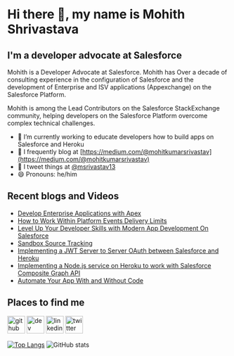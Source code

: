 # Hi there 👋, my name is Mohith Shrivastava

## I'm a developer advocate at Salesforce

Mohith is a Developer Advocate at Salesforce. Mohith has Over a decade of consulting experience in the configuration of Salesforce and the development of Enterprise and ISV applications (Appexchange) on the Salesforce Platform.

Mohith is among the Lead Contributors on the Salesforce StackExchange community, helping developers on the Salesforce Platform overcome complex technical challenges. 

- 🔭 I’m currently working to educate developers how to build apps on Salesforce and Heroku
- 📄 I frequently blog at [https://medium.com/@mohitkumarsrivastav](https://medium.com/@mohitkumarsrivastav)
- 📣 I tweet things at [@msrivastav13](https://twitter.com/msrivastav13)
- 😄 Pronouns: he/him

## Recent blogs and Videos

<!--START_SECTION:posts-->
* [Develop Enterprise Applications with Apex](https://www.salesforce.com/plus/experience/Dreamforce_2021/series/Developer/episode/episode-3)
* [How to Work Within Platform Events Delivery Limits](https://developer.salesforce.com/blogs/2021/08/how-to-work-within-platform-events-delivery-limits)
* [Level Up Your Developer Skills with Modern App Development On Salesforce](https://developer.salesforce.com/blogs/2021/02/level-up-your-developer-skills-with-modern-app-development-on-salesforce-video-series.html)
* [Sandbox Source Tracking](https://developer.salesforce.com/blogs/2021/01/learn-moar-with-spring-21-sandbox-source-tracking.html)
* [Implementing a JWT Server to Server OAuth between Salesforce and Heroku](https://www.youtube.com/watch?v=c5OZZsVkOKY)
* [Implementing a Node.js service on Heroku to work with Salesforce Composite Graph API](https://www.youtube.com/watch?v=6xf7MtyX8xg)
* [Automate Your App With and Without Code](https://www.youtube.com/watch?v=6ySMKXSPwo0)
<!--END_SECTION:posts-->

## Places to find me

[<img src='https://cdn.jsdelivr.net/npm/simple-icons@3.0.1/icons/github.svg' alt='github' height='40'>](https://github.com/msrivastav13) [<img src='https://cdn.jsdelivr.net/npm/simple-icons@3.0.1/icons/dev-dot-to.svg' alt='dev' height='40'>](https://medium.com/@mohitkumarsrivastav) [<img src='https://cdn.jsdelivr.net/npm/simple-icons@3.0.1/icons/linkedin.svg' alt='linkedin' height='40'>](https://www.linkedin.com/in/mohith-shrivastava-9a36464a/) [<img src='https://cdn.jsdelivr.net/npm/simple-icons@3.0.1/icons/twitter.svg' alt='twitter' height='40'>](https://twitter.com/msrivastav13)

[![Top Langs](https://github-readme-stats.vercel.app/api/top-langs/?username=msrivastav13)](https://github.com/anuraghazra/github-readme-stats) ![GitHub stats](https://github-readme-stats.vercel.app/api?username=msrivastav13&show_icons=true)
